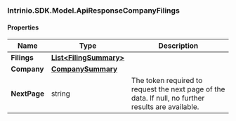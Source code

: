 [//]: # (CLASS:Intrinio.SDK.Model.ApiResponseCompanyFilings)

[//]: # (KIND:object)

### Intrinio.SDK.Model.ApiResponseCompanyFilings
#### Properties

[//]: # (START_DEFINITION)

Name | Type | Description
------------ | ------------- | -------------
**Filings** | [**List&lt;FilingSummary&gt;**](FilingSummary.md) |  &nbsp;
**Company** | [**CompanySummary**](CompanySummary.md) |  &nbsp;
**NextPage** | string | The token required to request the next page of the data. If null, no further results are available. &nbsp;

[//]: # (END_DEFINITION)


[//]: # (CONTAINED_CLASS:Intrinio.SDK.Model.FilingSummary)


[//]: # (CONTAINED_CLASS:Intrinio.SDK.Model.CompanySummary)


